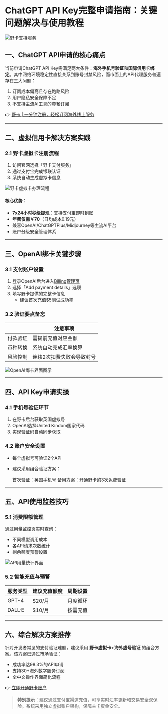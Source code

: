 # ChatGPT API Key完整申请指南：关键问题解决与使用教程

![野卡支持服务](https://bbtdd.com/wp-content/uploads/img/14701100123218.webp)

## 一、ChatGPT API申请的核心痛点
当前申请ChatGPT API Key需满足两大条件：**海外手机号验证**和**国际信用卡绑定**。其中网络环境稳定性直接关系到账号封禁风险，而市面上的API代理服务普遍存在三大问题：
1. 订阅成本偏高且存在跑路风险
2. 用户隐私安全保障不足
3. 不支持主流AI工具的套餐订阅

👉 [野卡 | 一分钟注册，轻松订阅海外线上服务](https://bbtdd.com/yeka)

---

## 二、虚拟信用卡解决方案实践
### 2.1 野卡虚拟卡注册流程
1. 访问官网选择「野卡支付服务」
2. 通过支付宝完成银联认证
3. 系统自动生成虚拟卡信息

![野卡虚拟卡办理流程](https://bbtdd.com/wp-content/uploads/img/07853821.webp)

#### 核心优势：
- **7x24小时秒级提现**：支持支付宝即时到账
- **年费仅需￥70**（日均成本0.19元）
- 兼容OpenAI/ChatGPTPlus/Midjourney等主流AI平台
- 账户分级安全管理体系

---

## 三、OpenAI绑卡关键步骤
### 3.1 支付账户设置
1. 登录OpenAI后台进入[Billing管理页](https://platform.openai.com/account/billing/overview)
2. 选择「Add payment details」选项
3. 填写野卡提供的完整卡信息
   - 建议首次充值$5测试成功率

### 3.2 验证要点备忘
|| 注意事项 |
|---------|---------|
| 付款验证 | 需提前充值对应金额 |
| 币种转换 | 系统自动完成汇率换算 |
| 风险控制 | 连续2次扣费失败会导致封号 |

![OpenAI绑卡界面图示](https://bbtdd.com/wp-content/uploads/img/53476382891.webp)

---

## 四、API Key申请实操
### 4.1 手机号验证环节
1. 在野卡后台获取英国虚拟号
2. OpenAI选择United Kindom国家代码
3. 实现验证码自动同步获取

### 4.2 账户安全设置
- 每个虚拟号可验证2个API
- 建议采用组合验证方案：
  
  首次验证：英国手机号
  备用方案：开通野卡的3次免费验证
  

---

## 五、API使用监控技巧
### 5.1 消费限额管理
通过[用量监控页](https://platform.openai.com/usage)实时查询：
- 不同模型调用成本
- 各API请求次数统计
- 剩余额度预警设置

![API用量统计界面](https://bbtdd.com/wp-content/uploads/img/43911512589.webp)

### 5.2 智能充值与预警
| 服务类型 | 建议充值额度 | 周期设置 |
|----------|--------------|----------|
| GPT-4    | $20/月       | 月度循环 |
| DALL·E   | $10/月       | 按需充值 |

---

## 六、综合解决方案推荐
针对开发者常见的支付验证难题，建议采用 **野卡虚拟卡+海外虚号验证** 的组合方案。该方案已通过市场验证：
- 成功率达98.3%的API申请
- 支持30+海外数字服务订阅
- 全中文操作界面简化流程

👉 [立即开通野卡账户](https://bbtdd.com/yeka)

> **特别提示**：建议通过支付宝渠道充值，可享实时汇率更新和交易安全双保险。系统采用独立虚拟账户架构，保障主卡资金安全。